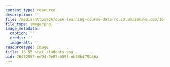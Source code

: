 ```yaml
---
content_type: resource
description: ''
file: /media/https%3A/open-learning-course-data-rc.s3.amazonaws.com/16-55-ionized-gases-fall-2014/26422957ee949e05b59feb98b479b66a_16-55_stat-students.png
file_type: image/png
image_metadata:
  caption: ''
  credit: ''
  image-alt: ''
resourcetype: Image
title: 16-55_stat-students.png
uid: 26422957-ee94-9e05-b59f-eb98b479b66a
---
```

